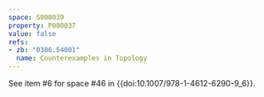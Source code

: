 ```yaml
---
space: S000039
property: P000037
value: false
refs:
- zb: "0386.54001"
  name: Counterexamples in Topology
---
```


See item #6 for space #46 in {{doi:10.1007/978-1-4612-6290-9_6}}.
